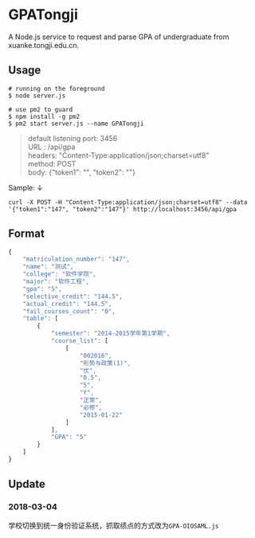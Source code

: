 # GPATongji
A Node.js service to request and parse GPA of undergraduate from xuanke.tongji.edu.cn.

## Usage

```shell
# running on the foreground
$ node server.js

# use pm2 to guard
$ npm install -g pm2
$ pm2 start server.js --name GPATongji
```

> default listening port: 3456    
> URL : /api/gpa    
> headers: "Content-Type:application/json;charset=utf8"    
> method: POST    
> body: {"token1": "", "token2": ""}    


Sample: ↓

```shell
curl -X POST -H "Content-Type:application/json;charset=utf8" --data '{"token1":"147", "token2":"147"}' http://localhost:3456/api/gpa
```

## Format

```javascript
{
    "matriculation_number": "147",
    "name": "测试",
    "college": "软件学院",
    "major": "软件工程",
    "gpa": "5",
    "selective_credit": "144.5",
    "actual_credit": "144.5",
    "fail_courses_count": "0",
    "table": [
        {
            "semester": "2014-2015学年第1学期",
            "course_list": [
                [
                    "002016",
                    "形势与政策(1)",
                    "优",
                    "0.5",
                    "5",
                    "Y",
                    "正常",
                    "必修",
                    "2015-01-22"
                ]
            ],
            "GPA": "5"
        }
    ]
}
```

## Update

### 2018-03-04

学校切换到统一身份验证系统，抓取绩点的方式改为``GPA-OIOSAML.js``
